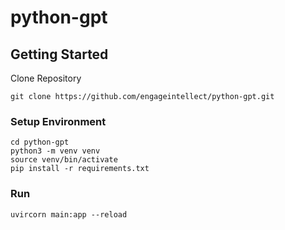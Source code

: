 # python-gpt

## Getting Started
Clone Repository
```
git clone https://github.com/engageintellect/python-gpt.git
```

### Setup Environment
```
cd python-gpt
python3 -m venv venv
source venv/bin/activate
pip install -r requirements.txt
```

### Run
```
uvircorn main:app --reload
```









